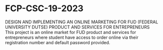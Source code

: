# FCP-CSC-19-2023
DESIGN AND IMPLEMENTING AN ONLINE MARKETING FOR FUD (FEDERAL UNIVERSITY DUTSE) PRODUCT AND SERVICES FOR ENTREPRENEURS This project is an online market for FUD product and services for entrepreneurs where student have access to order online via their registration number and default password provided.  

